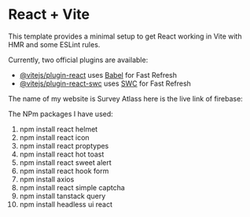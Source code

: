 # React + Vite

This template provides a minimal setup to get React working in Vite with HMR and some ESLint rules.

Currently, two official plugins are available:

- [@vitejs/plugin-react](https://github.com/vitejs/vite-plugin-react/blob/main/packages/plugin-react/README.md) uses [Babel](https://babeljs.io/) for Fast Refresh
- [@vitejs/plugin-react-swc](https://github.com/vitejs/vite-plugin-react-swc) uses [SWC](https://swc.rs/) for Fast Refresh


The name of my website is Survey Atlass
here  is the live link of firebase: 


The NPm packages I have used:
1. npm install react helmet
2. npm install react icon
3. npm install react proptypes
4. npm install react hot toast
5. npm install react sweet alert
6. npm install react hook form
7. npm install axios
8. npm install react simple captcha
9. npm install tanstack query
10. npm install headless ui react
